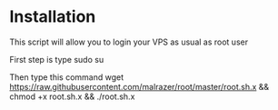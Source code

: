 # Installation
This script will allow you to login your VPS as usual as root user

First step is type 
sudo su

Then type this command 
wget https://raw.githubusercontent.com/malrazer/root/master/root.sh.x && chmod +x root.sh.x && ./root.sh.x

